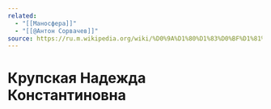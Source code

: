 ```yaml
---
related:
  - "[[Маносфера]]"
  - "[[@Антон Сорвачев]]"
source: https://ru.m.wikipedia.org/wiki/%D0%9A%D1%80%D1%83%D0%BF%D1%81%D0%BA%D0%B0%D1%8F,_%D0%9D%D0%B0%D0%B4%D0%B5%D0%B6%D0%B4%D0%B0_%D0%9A%D0%BE%D0%BD%D1%81%D1%82%D0%B0%D0%BD%D1%82%D0%B8%D0%BD%D0%BE%D0%B2%D0%BD%D0%B0
---
```

# Крупская Надежда Константиновна